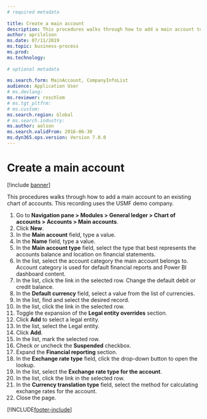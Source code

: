 ```yaml
--- 
# required metadata 
 
title: Create a main account
description: This procedures walks through how to add a main account to an existing chart of accounts. 
author: aprilolson
ms.date: 07/11/2019
ms.topic: business-process 
ms.prod:  
ms.technology:  
 
# optional metadata 
 
ms.search.form: MainAccount, CompanyInfoList   
audience: Application User 
# ms.devlang:  
ms.reviewer: roschlom
# ms.tgt_pltfrm:  
# ms.custom:  
ms.search.region: Global
# ms.search.industry: 
ms.author: aolson
ms.search.validFrom: 2016-06-30 
ms.dyn365.ops.version: Version 7.0.0 
---
```

# Create a main account

[!include [banner](../../includes/banner.md)]

This procedures walks through how to add a main account to an existing chart of accounts. This recording uses the USMF demo company.  

1. Go to **Navigation pane > Modules > General ledger > Chart of accounts > Accounts > Main accounts**.
2. Click **New**.
3. In the **Main account** field, type a value.
4. In the **Name** field, type a value.
5. In the **Main account type** field, select the type that best represents the accounts balance and location on financial statements.
6. In the list, select the account category the main account belongs to. Account category is used for default financial reports and Power BI dashboard content.  
7. In the list, click the link in the selected row. Change the default debit or credit balance.  
8. In the **Default currency** field, select a value from the list of currencies.
9. In the list, find and select the desired record.
10. In the list, click the link in the selected row.
11. Toggle the expansion of the **Legal entity overrides** section.
12. Click **Add** to select a legal entity.
13. In the list, select the Legal entity.
14. Click **Add**.
15. In the list, mark the selected row.
16. Check or uncheck the **Suspended** checkbox.
17. Expand the **Financial reporting** section.
18. In the **Exchange rate type** field, click the drop-down button to open the lookup.
19. In the list, select the **Exchange rate type for the account**.
20. In the list, click the link in the selected row.
21. In the **Currency translation type** field, select the method for calculating exchange rates for the account.
22. Close the page.



[!INCLUDE[footer-include](../../../includes/footer-banner.md)]
